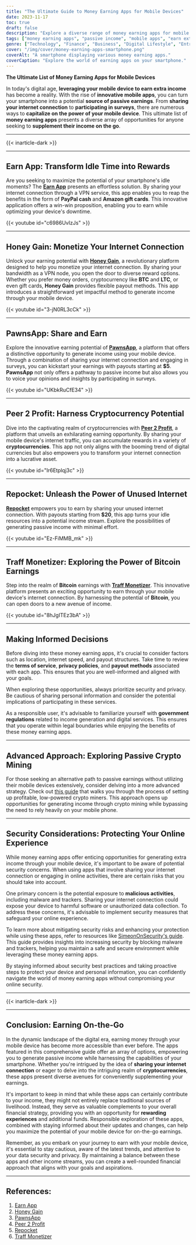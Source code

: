 ```yaml
---
title: "The Ultimate Guide to Money Earning Apps for Mobile Devices"
date: 2023-11-17
toc: true
draft: false
description: "Explore a diverse range of money earning apps for mobile devices that offer passive income opportunities."
tags: ["money earning apps", "passive income", "mobile apps", "earn extra income", "side hustle", "financial strategy", "supplement income", "cryptocurrency earnings", "internet sharing", "mobile rewards", "earn on-the-go", "financial empowerment", "mobile device earnings", "app-based income", "earning potential", "innovative apps", "digital earnings", "income generation"]
genre: ["Technology", "Finance", "Business", "Digital Lifestyle", "Entrepreneurship", "Money Management", "Mobile Apps", "Side Hustles", "Cryptocurrency", "Passive Income"]
cover: "/img/cover/money-earning-apps-smartphone.png"
coverAlt: "A smartphone displaying various money earning apps."
coverCaption: "Explore the world of earning apps on your smartphone."
---
```


**The Ultimate List of Money Earning Apps for Mobile Devices**

In today's digital age, **leveraging your mobile device to earn extra income** has become a reality. With the rise of **innovative mobile apps**, you can turn your smartphone into a potential **source of passive earnings**. From **sharing your internet connection** to **participating in surveys**, there are numerous ways to **capitalize on the power of your mobile device**. This ultimate list of **money earning apps** presents a diverse array of opportunities for anyone seeking to **supplement their income on the go**.

______
{{< inarticle-dark >}}
______

## **Earn App**: Transform Idle Time into Rewards

Are you seeking to maximize the potential of your smartphone's idle moments? The [**Earn App**](https://earnapp.com/i/c1dllee) presents an effortless solution. By sharing your internet connection through a VPN service, this app enables you to reap the benefits in the form of **PayPal cash** and **Amazon gift cards**. This innovative application offers a win-win proposition, enabling you to earn while optimizing your device's downtime.

{{< youtube id="c6986UvIzJs" >}}

______

## **Honey Gain**: Monetize Your Internet Connection

Unlock your earning potential with [**Honey Gain**](https://r.honeygain.me/HONEY9149D), a revolutionary platform designed to help you monetize your internet connection. By sharing your bandwidth as a VPN node, you open the door to diverse reward options. Whether you prefer money orders, cryptocurrency like **BTC** and **LTC**, or even gift cards, **Honey Gain** provides flexible payout methods. This app introduces a straightforward yet impactful method to generate income through your mobile device.


{{< youtube id="3-jN0RL3cCk" >}}

______

## **PawnsApp**: Share and Earn

Explore the innovative earning potential of [**PawnsApp**](https://pawns.app/?r=2092882), a platform that offers a distinctive opportunity to generate income using your mobile device. Through a combination of sharing your internet connection and engaging in surveys, you can kickstart your earnings with payouts starting at **$5**. **PawnsApp** not only offers a pathway to passive income but also allows you to voice your opinions and insights by participating in surveys.

{{< youtube id="UKbkRuCfE34" >}}
______

## **Peer 2 Profit**: Harness Cryptocurrency Potential

Dive into the captivating realm of cryptocurrencies with [**Peer 2 Profit**](https://p2pr.me/16538445386293aa3aaec4e), a platform that unveils an exhilarating earning opportunity. By sharing your mobile device's internet traffic, you can accumulate rewards in a variety of **cryptocurrencies**. This app not only aligns with the booming trend of digital currencies but also empowers you to transform your internet connection into a lucrative asset.

{{< youtube id="Ir6Etplqj3c" >}}

______

## **Repocket**: Unleash the Power of Unused Internet

[**Repocket**](https://link.repocket.co/raqc) empowers you to earn by sharing your unused internet connection. With payouts starting from **$20**, this app turns your idle resources into a potential income stream. Explore the possibilities of generating passive income with minimal effort.

{{< youtube id="Ez-FiMMB_mk" >}}

______

## **Traff Monetizer**: Exploring the Power of Bitcoin Earnings

Step into the realm of **Bitcoin** earnings with [**Traff Monetizer**](https://traffmonetizer.com/?aff=1389828&utm_source=mobleappsguide). This innovative platform presents an exciting opportunity to earn through your mobile device's internet connection. By harnessing the potential of **Bitcoin**, you can open doors to a new avenue of income.

{{< youtube id="8hJgITEz3bA" >}}

______

## Making Informed Decisions

Before diving into these money earning apps, it's crucial to consider factors such as location, internet speed, and payout structures. Take time to review the **terms of service**, **privacy policies**, and **payout methods** associated with each app. This ensures that you are well-informed and aligned with your goals.

When exploring these opportunities, always prioritize security and privacy. Be cautious of sharing personal information and consider the potential implications of participating in these services.

As a responsible user, it's advisable to familiarize yourself with **government regulations** related to income generation and digital services. This ensures that you operate within legal boundaries while enjoying the benefits of these money earning apps.

______

## **Advanced Approach**: Exploring Passive Crypto Mining

For those seeking an alternative path to passive earnings without utilizing their mobile devices extensively, consider delving into a more advanced strategy. Check out [this guide](https://simeononsecurity.ch/other/creating-profitable-low-powered-crypto-miners/) that walks you through the process of setting up profitable, low-powered crypto miners. This approach opens up opportunities for generating income through crypto mining while bypassing the need to rely heavily on your mobile phone.

______

## **Security Considerations: Protecting Your Online Experience**

While money earning apps offer enticing opportunities for generating extra income through your mobile device, it's important to be aware of potential security concerns. When using apps that involve sharing your internet connection or engaging in online activities, there are certain risks that you should take into account.

One primary concern is the potential exposure to **malicious activities**, including malware and trackers. Sharing your internet connection could expose your device to harmful software or unauthorized data collection. To address these concerns, it's advisable to implement security measures that safeguard your online experience.

To learn more about mitigating security risks and enhancing your protection while using these apps, refer to resources like [SimeonOnSecurity's guide](https://simeononsecurity.ch/other/creating-profitable-low-powered-crypto-miners/#increase-security-by-blocking-malware-and-trackers). This guide provides insights into increasing security by blocking malware and trackers, helping you maintain a safe and secure environment while leveraging these money earning apps.

By staying informed about security best practices and taking proactive steps to protect your device and personal information, you can confidently navigate the world of money earning apps without compromising your online security.

______
{{< inarticle-dark >}}
______

## **Conclusion: Earning On-the-Go**

In the dynamic landscape of the digital era, earning money through your mobile device has become more accessible than ever before. The apps featured in this comprehensive guide offer an array of options, empowering you to generate passive income while harnessing the capabilities of your smartphone. Whether you're intrigued by the idea of **sharing your internet connection** or eager to delve into the intriguing realm of **cryptocurrencies**, these apps present diverse avenues for conveniently supplementing your earnings.

It's important to keep in mind that while these apps can certainly contribute to your income, they might not entirely replace traditional sources of livelihood. Instead, they serve as valuable complements to your overall financial strategy, providing you with an opportunity for **rewarding experiences** and additional funds. Responsible exploration of these apps, combined with staying informed about their updates and changes, can help you maximize the potential of your mobile device for on-the-go earnings.

Remember, as you embark on your journey to earn with your mobile device, it's essential to stay cautious, aware of the latest trends, and attentive to your data security and privacy. By maintaining a balance between these apps and other income streams, you can create a well-rounded financial approach that aligns with your goals and aspirations.
______

## References:

1. [Earn App](https://earnapp.com/i/c1dllee)
2. [Honey Gain](https://r.honeygain.me/HONEY9149D)
3. [PawnsApp](https://pawns.app/?r=2092882)
4. [Peer 2 Profit](https://p2pr.me/16538445386293aa3aaec4e)
5. [Repocket](https://link.repocket.co/raqc)
6. [Traff Monetizer](https://traffmonetizer.com/?aff=1389828&utm_source=mobleappsguide)
